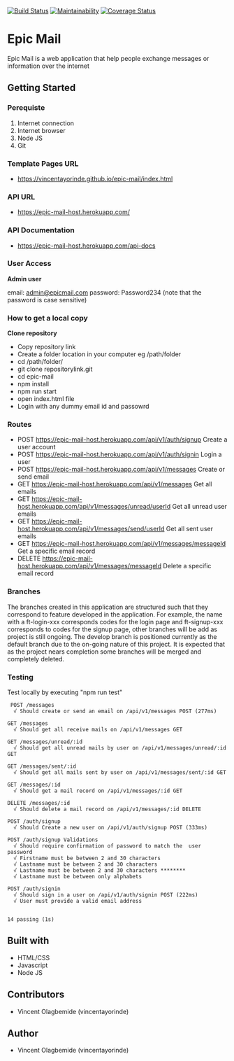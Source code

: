 [![Build Status](https://travis-ci.org/vincentayorinde/epic-mail.svg?branch=develop)](https://travis-ci.org/vincentayorinde/epic-mail)  [![Maintainability](https://api.codeclimate.com/v1/badges/24369de22068a482c55d/maintainability)](https://codeclimate.com/github/vincentayorinde/epic-mail/maintainability) [![Coverage Status](https://coveralls.io/repos/github/vincentayorinde/epic-mail/badge.svg?branch=ch-coverage-report-164623346)](https://coveralls.io/github/vincentayorinde/epic-mail?branch=ch-coverage-report-164623346)


# Epic Mail
Epic Mail is a web application that help people exchange messages or information over the internet

## Getting Started
### Perequiste
1. Internet connection
2. Internet browser
3. Node JS
4. Git

### Template Pages URL

- https://vincentayorinde.github.io/epic-mail/index.html

### API URL

- https://epic-mail-host.herokuapp.com/ 

### API Documentation

- https://epic-mail-host.herokuapp.com/api-docs


### User Access
**Admin user**

email: admin@epicmail.com
password: Password234 (note that the password is case sensitive)

### How to get a local copy
**Clone repository**
- Copy repository link
- Create a folder location in your computer eg /path/folder
- cd /path/folder/
- git clone repositorylink.git
- cd epic-mail
- npm install
- npm run start
- open index.html file
- Login with any dummy email id and passowrd

### Routes
- POST https://epic-mail-host.herokuapp.com/api/v1/auth/signup Create a user account
- POST https://epic-mail-host.herokuapp.com/api/v1/auth/signin Login a user 
- POST https://epic-mail-host.herokuapp.com/api/v1/messages Create or send email
- GET https://epic-mail-host.herokuapp.com/api/v1/messages Get all emails
- GET https://epic-mail-host.herokuapp.com/api/v1/messages/unread/userId Get all unread user emails
- GET https://epic-mail-host.herokuapp.com/api/v1/messages/send/userId Get all sent user emails
- GET https://epic-mail-host.herokuapp.com/api/v1/messages/messageId Get a specific email record
- DELETE https://epic-mail-host.herokuapp.com/api/v1/messages/messageId Delete a specific email record



### Branches 
The branches created in this application are structured such that they correspond to feature developed in the application. For example, the  name with a ft-login-xxx corresponds codes for the login page and ft-signup-xxx corresponds to codes for the signup page, other branches will be add as project is still ongoing.
 The develop branch is positioned currently as the default branch due to the on-going nature of this project. It is expected that as the project nears completion some branches will be merged and completely deleted.

### Testing
Test locally by executing "npm run test"

  ```
   POST /messages
    √ Should create or send an email on /api/v1/messages POST (277ms)

  GET /messages
    √ Should get all receive mails on /api/v1/messages GET

  GET /messages/unread/:id
    √ Should get all unread mails by user on /api/v1/messages/unread/:id GET

  GET /messages/sent/:id
    √ Should get all mails sent by user on /api/v1/messages/sent/:id GET

  GET /messages/:id
    √ Should get a mail record on /api/v1/messages/:id GET

  DELETE /messages/:id
    √ Should delete a mail record on /api/v1/messages/:id DELETE

  POST /auth/signup
    √ Should Create a new user on /api/v1/auth/signup POST (333ms)

  POST /auth/signup Validations
    √ Should require confirmation of password to match the  user password
    √ Firstname must be between 2 and 30 characters
    √ Lastname must be between 2 and 30 characters
    √ Lastname must be between 2 and 30 characters ********
    √ Lastname must be between only alphabets

  POST /auth/signin
    √ Should sign in a user on /api/v1/auth/signin POST (222ms)
    √ User must provide a valid email address


  14 passing (1s) 
  ```

## Built with
- HTML/CSS
- Javascript
- Node JS

## Contributors

- Vincent Olagbemide (vincentayorinde)

## Author

- Vincent Olagbemide (vincentayorinde)